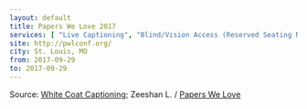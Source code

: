```yaml
---
layout: default
title: Papers We Love 2017
services: [ "Live Captioning", "Blind/Vision Access (Reserved Seating Near Stage) on Request", "Mobility Access", "Quiet / Rest Area", "Restrooms: All-Gender / Gender-Neutral", "Service Animals Welcome" ]
site: http://pwlconf.org/
city: St. Louis, MO
from: 2017-09-29
to: 2017-09-29
---
```


Source: [White Coat Captioning](http://www.whitecoatcaptioning.com/); Zeeshan L. / [Papers We Love](paperswelove.org)
